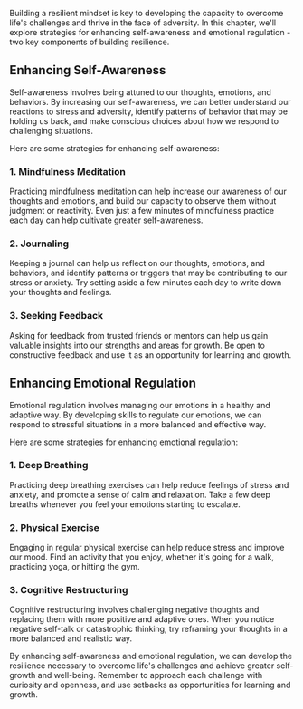 
Building a resilient mindset is key to developing the capacity to overcome life's challenges and thrive in the face of adversity. In this chapter, we'll explore strategies for enhancing self-awareness and emotional regulation - two key components of building resilience.

Enhancing Self-Awareness
------------------------

Self-awareness involves being attuned to our thoughts, emotions, and behaviors. By increasing our self-awareness, we can better understand our reactions to stress and adversity, identify patterns of behavior that may be holding us back, and make conscious choices about how we respond to challenging situations.

Here are some strategies for enhancing self-awareness:

### 1. Mindfulness Meditation

Practicing mindfulness meditation can help increase our awareness of our thoughts and emotions, and build our capacity to observe them without judgment or reactivity. Even just a few minutes of mindfulness practice each day can help cultivate greater self-awareness.

### 2. Journaling

Keeping a journal can help us reflect on our thoughts, emotions, and behaviors, and identify patterns or triggers that may be contributing to our stress or anxiety. Try setting aside a few minutes each day to write down your thoughts and feelings.

### 3. Seeking Feedback

Asking for feedback from trusted friends or mentors can help us gain valuable insights into our strengths and areas for growth. Be open to constructive feedback and use it as an opportunity for learning and growth.

Enhancing Emotional Regulation
------------------------------

Emotional regulation involves managing our emotions in a healthy and adaptive way. By developing skills to regulate our emotions, we can respond to stressful situations in a more balanced and effective way.

Here are some strategies for enhancing emotional regulation:

### 1. Deep Breathing

Practicing deep breathing exercises can help reduce feelings of stress and anxiety, and promote a sense of calm and relaxation. Take a few deep breaths whenever you feel your emotions starting to escalate.

### 2. Physical Exercise

Engaging in regular physical exercise can help reduce stress and improve our mood. Find an activity that you enjoy, whether it's going for a walk, practicing yoga, or hitting the gym.

### 3. Cognitive Restructuring

Cognitive restructuring involves challenging negative thoughts and replacing them with more positive and adaptive ones. When you notice negative self-talk or catastrophic thinking, try reframing your thoughts in a more balanced and realistic way.

By enhancing self-awareness and emotional regulation, we can develop the resilience necessary to overcome life's challenges and achieve greater self-growth and well-being. Remember to approach each challenge with curiosity and openness, and use setbacks as opportunities for learning and growth.
